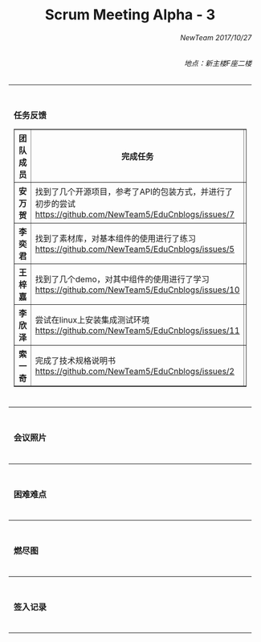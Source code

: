 <div style = "margin:0 10px;">
<h1 align = "center">Scrum Meeting Alpha - 3</h1>

<h6 align = "right">NewTeam 2017/10/27</h6>
<h6 align = "right">地点：新主楼F座二楼</h6>
<hr>

<div style = "padding: 10px">
<h3>任务反馈</h3>
<table border = "1" style = "width:100%">
  <colgroup>
    <col style = "width:20%">
    <col style = "width:40%">
    <col style = "width:40%">
  </colgroup>
  <thead>
    <tr><th>团队成员</th><th>完成任务</th><th>计划任务</th></tr>
  </thead>
  <tbody>
    <tr><th>安万贺</th><td>找到了几个开源项目，参考了API的包装方式，并进行了初步的尝试<br><a href = "https://github.com/NewTeam5/EduCnblogs/issues/7">https://github.com/NewTeam5/EduCnblogs/issues/7</a></td><td>完成作业部分列表、作业详情部分的API包装<br><a href = "https://github.com/NewTeam5/EduCnblogs/issues/15">https://github.com/NewTeam5/EduCnblogs/issues/15</a></td></tr>
    <tr><th>李奕君</th><td>找到了素材库，对基本组件的使用进行了练习<br><a href = "https://github.com/NewTeam5/EduCnblogs/issues/5">https://github.com/NewTeam5/EduCnblogs/issues/5</a></td><td>初步搭建作业列表、作业详情部分的界面<br><a href = "https://github.com/NewTeam5/EduCnblogs/issues/14">https://github.com/NewTeam5/EduCnblogs/issues/14</a></td></tr>
    <tr><th>王梓嘉</th><td>找到了几个demo，对其中组件的使用进行了学习<br><a href = "https://github.com/NewTeam5/EduCnblogs/issues/10">https://github.com/NewTeam5/EduCnblogs/issues/10</a></td><td>熟悉API的调用、数据的传递，返回数据的处理<br><a href = "https://github.com/NewTeam5/EduCnblogs/issues/16">https://github.com/NewTeam5/EduCnblogs/issues/16</a></td></tr>
    <tr><th>李欣泽</th><td>尝试在linux上安装集成测试环境<br><a href = "https://github.com/NewTeam5/EduCnblogs/issues/11">https://github.com/NewTeam5/EduCnblogs/issues/11</a></td><td>完成集成测试环境<br><a href = "https://github.com/NewTeam5/EduCnblogs/issues/11">https://github.com/NewTeam5/EduCnblogs/issues/11</a></td></tr>
    <tr><th>索一奇</th><td>完成了技术规格说明书<br><a href = "https://github.com/NewTeam5/EduCnblogs/issues/2">https://github.com/NewTeam5/EduCnblogs/issues/2</a></td><td>完成代码规范和BugRecord<br><a href = "https://github.com/NewTeam5/EduCnblogs/issues/3">https://github.com/NewTeam5/EduCnblogs/issues/2</a></td></tr> 
  </tbody>
</table>
</div>
<hr>

<div style = "padding: 10px">
<h3>会议照片</h3>
</div>
<hr>

<div style = "padding: 10px">
<h3>困难难点</h3>
</div>
<hr>

<div style = "padding: 10px">
<h3>燃尽图</h3>
</div>
<hr>

<div style = "padding: 10px">
<h3>签入记录</h3>
</div>
<hr>